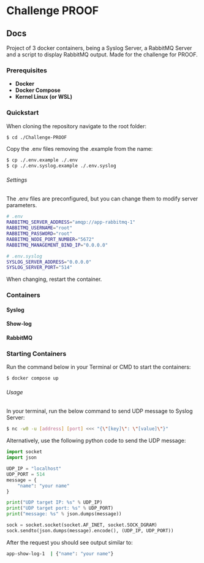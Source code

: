 # Challenge PROOF
## Docs
Project of 3 docker containers, being a Syslog Server, a RabbitMQ Server and a script to display RabbitMQ output.
Made for the challenge for PROOF.

### Prerequisites
- **Docker**
- **Docker Compose**
- **Kernel Linux (or WSL)**

### Quickstart
When cloning the repository navigate to the root folder:
```bash
$ cd ./Challenge-PROOF
```
Copy the .env files removing the .example from the name:
```bash
$ cp ./.env.example ./.env
$ cp ./.env.syslog.example ./.env.syslog
```
###### Settings
The .env files are preconfigured, but you can change them to modify server parameters.
```sh
# .env
RABBITMQ_SERVER_ADDRESS="amqp://app-rabbitmq-1"
RABBITMQ_USERNAME="root"
RABBITMQ_PASSWORD="root"
RABBITMQ_NODE_PORT_NUMBER="5672"
RABBITMQ_MANAGEMENT_BIND_IP="0.0.0.0"
```
```sh
# .env.syslog
SYSLOG_SERVER_ADDRESS="0.0.0.0"
SYSLOG_SERVER_PORT="514"
```
When changing, restart the container.
### Containers
#### Syslog
#### Show-log
#### RabbitMQ

### Starting Containers
Run the command below in your Terminal or CMD to start the containers:
```bash
$ docker compose up
```

###### Usage
In your terminal, run the below command to send UDP message to Syslog Server:
```bash
$ nc -w0 -u [address] [port] <<< "{\"[key]\": \"[value]\"}"
```
Alternatively, use the following python code to send the UDP message:
```python
import socket
import json

UDP_IP = "localhost"
UDP_PORT = 514
message = {
    "name": "your name"
}

print("UDP target IP: %s" % UDP_IP)
print("UDP target port: %s" % UDP_PORT)
print("message: %s" % json.dumps(message))

sock = socket.socket(socket.AF_INET, socket.SOCK_DGRAM)
sock.sendto(json.dumps(message).encode(), (UDP_IP, UDP_PORT))
```
After the request you should see output similar to:
```bash
app-show-log-1  | {"name": "your name"}
```


